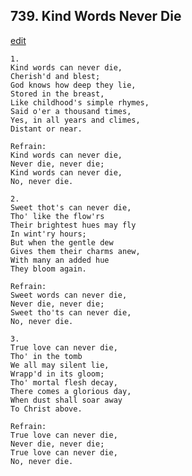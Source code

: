 
## 739.  Kind Words Never Die
[edit](https://docs.google.com/document/d/1Axpb_uNh6S%2DuT_CNaOZ2dPALDM9R1BN2/edit?mode=html)



    1.
    Kind words can never die,
    Cherish'd and blest;
    God knows how deep they lie,
    Stored in the breast,
    Like childhood's simple rhymes,
    Said o'er a thousand times,
    Yes, in all years and climes,
    Distant or near.

    Refrain:
    Kind words can never die,
    Never die, never die;
    Kind words can never die,
    No, never die.

    2.
    Sweet thot's can never die,
    Tho' like the flow'rs
    Their brightest hues may fly
    In wint'ry hours;
    But when the gentle dew
    Gives them their charms anew,
    With many an added hue
    They bloom again.

    Refrain:
    Sweet words can never die,
    Never die, never die;
    Sweet tho'ts can never die,
    No, never die.

    3.
    True love can never die,
    Tho' in the tomb
    We all may silent lie,
    Wrapp'd in its gloom;
    Tho' mortal flesh decay,
    There comes a glorious day,
    When dust shall soar away
    To Christ above.

    Refrain:
    True love can never die,
    Never die, never die;
    True love can never die,
    No, never die.
